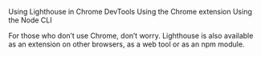 Using Lighthouse in Chrome DevTools
Using the Chrome extension
Using the Node CLI

For those who don’t use Chrome, don’t worry. Lighthouse is also available as an extension on other browsers, as a web tool or as an npm module.
